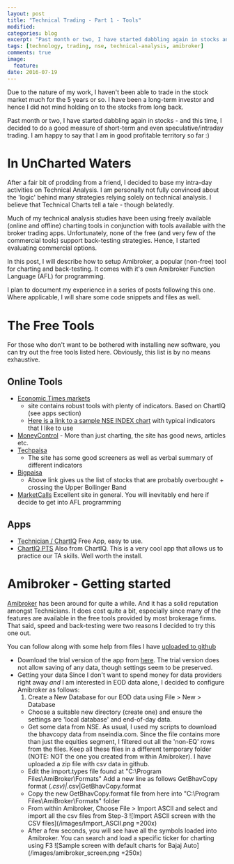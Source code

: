 ```yaml
---
layout: post
title: "Technical Trading - Part 1 - Tools"
modified:
categories: blog
excerpt: "Past month or two, I have started dabbling again in stocks and technical analysis"
tags: [technology, trading, nse, technical-analysis, amibroker]
comments: true
image:
  feature:
date: 2016-07-19
---
```


Due to the nature of my work, I haven't been able to trade in the stock market much for the 5 years or so. I have been a long-term
investor and hence I did not mind holding on to the stocks from long back.

Past month or two, I have started dabbling again in stocks - and this time, I decided to do a good measure of short-term
and even speculative/intraday trading. I am happy to say that I am in good profitable territory so far :)

# In UnCharted Waters

After a fair bit of prodding from a friend, I decided to base my intra-day activities on Technical Analysis.
I am personally not fully convinced about the 'logic' behind many strategies relying solely on technical analysis.
I believe that Technical Charts tell a tale - though belatedly.

Much of my technical analysis studies have been using freely available (online and offline) charting tools
in conjunction with tools available with the broker trading apps. Unfortunately, none of the free (and very few of the commercial tools) support back-testing strategies. Hence, I started evaluating commercial options.

In this post, I will describe how to setup Amibroker, a popular (non-free) tool for charting and back-testing. It comes with it's own Amibroker Function Language (AFL) for programming.

I plan to document my experience in a series of posts following this one. Where applicable, I will share some code snippets and files as well.

# The Free Tools

For those who don't want to be bothered with installing new software, you can try out the free tools listed here. Obviously, this list is by no means exhaustive.

## Online Tools

- [Economic Times markets](http://economictimes.indiatimes.com/markets)
   - site contains robust tools with plenty of indicators. Based on ChartIQ (see apps section)
   * [Here is a link to a sample NSE INDEX chart](http://economictimes.indiatimes.com/markets/technical-charts?symbol=NSE%2520INDEX&exchange=NSE&entity=index&periodicity=day) with typical
indicators that I like to use
- [MoneyControl](http://www.moneycontrol.com/technicals/) - More than just charting, the site has good news, articles etc.
- [Techpaisa](http://techpaisa.com/stock/nifty/)
   - The site has some good screeners as well as verbal summary of different indicators
- [Bigpaisa](http://www.bigpaisa.com/custom-technical-screener?date=1&exchange=1&stock_index=2&newhigh=All&priceaction=All&gapper=All&close=All&volume=All&volumeaction=All&avgvolumeaction=All&pricecrossover=All&emacrossover=All&macd=All&adx10=All&adx14=All&di10=All&di14=All&psar=All&rsi=3&bband=1&candlestick_patterns_3=All&candlestick_patterns_4=All&candlestick_patterns_2=All&candlestick_patterns_1=All&candlestick_patterns=All)
   * Above link gives us the list of stocks that are probably overbought + crossing the Upper Bollinger Band
- [MarketCalls](http://www.marketcalls.in/charts) Excellent site in general. You will inevitably end here if decide to get into AFL programming

## Apps

- [Technician / ChartIQ](https://itunes.apple.com/in/app/technician-real-time-stock/id570491345?mt=8) Free App, easy to use.
- [ChartIQ PTS](https://itunes.apple.com/us/app/chartiq-practice-trading-simulator/id517702104?mt=8) Also from ChartIQ. This is a very cool app that allows us to practice our TA skills. Well worth the install.

# Amibroker - Getting started

[Amibroker](http://www.amibroker.com/) has been around for quite a while. And it has a solid reputation amongst Technicians. It does
cost quite a bit, especially since many of the features are available in the free tools provided by most
brokerage firms. That said, speed and back-testing were two reasons I decided to try this one out.

You can follow along with some help from files I have [uploaded to github](https://github.com/p2c2e/amibroker-playground)

- Download the trial version of the app from [here](http://www.amibroker.com/download.html). The trial version does not allow
saving of any data, though settings seem to be preserved.
- Getting your data
Since I don't want to spend money for data providers right away _and_ I am interested in EOD data alone,
I decided to configure Amibroker as follows:
   1. Create a New Database for our EOD data using File > New > Database
   * Choose a suitable new directory (create one) and ensure the settings are 'local database' and end-of-day data.
   * Get some data from NSE.
As usual, I used my scripts to download the bhavcopy data from nseindia.com. Since the file contains more than just the equities segment, I filtered out all the 'non-EQ' rows from the files.
Keep all these files in a different temporary folder (NOTE: NOT the one you created from within Amibroker). I have uploaded a zip file with csv data in github.
   * Edit the import.types file found at "C:\Program Files\AmiBroker\Formats"
Add a new line as follows
GetBhavCopy format (*.csv)|*.csv|GetBhavCopy.format
   * Copy the new GetBhavCopy.format file from here into "C:\Program Files\AmiBroker\Formats" folder
   * From within Amibroker, Choose File > Import ASCII and select and import all the csv files from Step-3
   ![Import ASCII screen with the CSV files](/images/Import_ASCII.png =200x)
   *  After a few seconds, you will see have all the symbols loaded into Amibroker. You can search and load a specific ticker for charting using F3
   ![Sample screen with default charts for Bajaj Auto](/images/amibroker_screen.png =250x)
